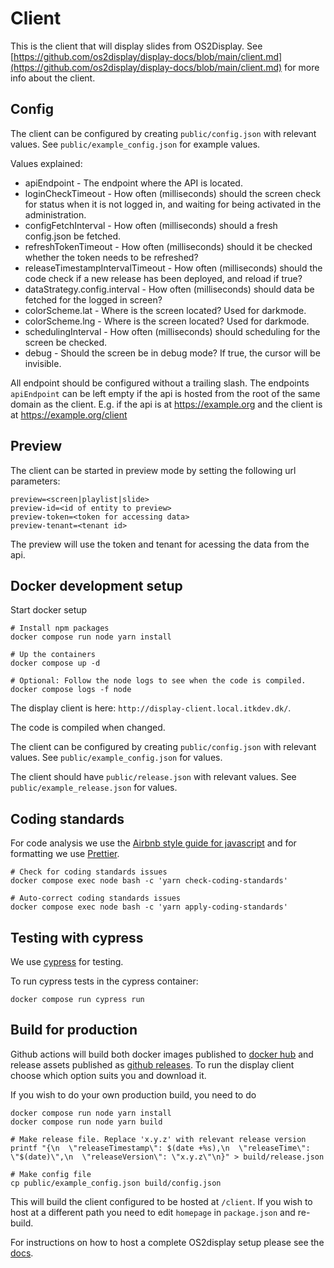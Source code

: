 # Client

This is the client that will display slides from OS2Display.
See [https://github.com/os2display/display-docs/blob/main/client.md](https://github.com/os2display/display-docs/blob/main/client.md) for more info about the client.

## Config
The client can be configured by creating `public/config.json` with relevant values.
See `public/example_config.json` for example values.

Values explained:

* apiEndpoint - The endpoint where the API is located.
* loginCheckTimeout - How often (milliseconds) should the screen check for
status when it is not logged in, and waiting for being activated in the
administration.
* configFetchInterval - How often (milliseconds) should a fresh
config.json be fetched.
* refreshTokenTimeout - How often (milliseconds) should it be checked
whether the token needs to be refreshed?
* releaseTimestampIntervalTimeout - How often (milliseconds) should the
code check if a new release has been deployed, and reload if true?
* dataStrategy.config.interval - How often (milliseconds) should data be fetched
for the logged in screen?
* colorScheme.lat - Where is the screen located? Used for darkmode.
* colorScheme.lng - Where is the screen located? Used for darkmode.
* schedulingInterval - How often (milliseconds) should scheduling for the
screen be checked.
* debug - Should the screen be in debug mode? If true, the cursor will be
invisible.

All endpoint should be configured without a trailing slash. The endpoints `apiEndpoint` can be
left empty if the api is hosted from the root of the same domain as the client. E.g. if the api is at https://example.org and the client is at
https://example.org/client

## Preview

The client can be started in preview mode by setting the following url parameters:
```
preview=<screen|playlist|slide>
preview-id=<id of entity to preview>
preview-token=<token for accessing data>
preview-tenant=<tenant id>
```

The preview will use the token and tenant for acessing the data from the api.

## Docker development setup

Start docker setup

```
# Install npm packages
docker compose run node yarn install

# Up the containers
docker compose up -d

# Optional: Follow the node logs to see when the code is compiled.
docker compose logs -f node
```

The display client is here: `http://display-client.local.itkdev.dk/`.

The code is compiled when changed.

The client can be configured by creating `public/config.json` with relevant values.
See `public/example_config.json` for values.

The client should have `public/release.json` with relevant values.
See `public/example_release.json` for values.

## Coding standards

For code analysis we use the [Airbnb style guide for javascript](https://github.com/airbnb/javascript) and for formatting we use [Prettier](https://github.com/prettier/prettier).

```
# Check for coding standards issues
docker compose exec node bash -c 'yarn check-coding-standards'

# Auto-correct coding standards issues
docker compose exec node bash -c 'yarn apply-coding-standards'
```

## Testing with cypress

We use [cypress](https://www.cypress.io/) for testing.

To run cypress tests in the cypress container:

```
docker compose run cypress run
```

## Build for production

Github actions will build both docker images published to [docker hub](https://hub.docker.com/repository/docker/os2display/display-client/general) and release assets published as [github releases](https://github.com/os2display/display-client/releases). To run the display client choose which option suits you and download it.

If you wish to do your own production build, you need to do
```shell
docker compose run node yarn install
docker compose run node yarn build

# Make release file. Replace 'x.y.z' with relevant release version
printf "{\n  \"releaseTimestamp\": $(date +%s),\n  \"releaseTime\": \"$(date)\",\n  \"releaseVersion\": \"x.y.z\"\n}" > build/release.json

# Make config file
cp public/example_config.json build/config.json
```

This will build the client configured to be hosted at `/client`. If you wish to host at a different path
you need to edit `homepage` in `package.json` and re-build.

For instructions on how to host a complete OS2display setup please see the [docs](https://os2display.github.io/display-docs/).
